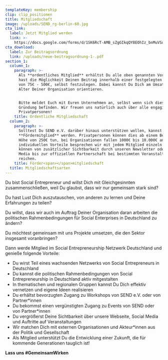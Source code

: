 ```yaml
---
templateKey: membership
clip: clip_positionen
title: Mitgliedschaft
image: /uploads/SEND_rg-berlin-60.jpg
cta_link:
  label: Jetzt Mitglied werden
  link: >-
    https://docs.google.com/forms/d/1SK6RcT-AMB_sZgGIkqQY8EOhIz_bnMuVSuJ7zCmd4Mg/viewform?edit_requested=true
cta_download:
  label: Zur Beitragsordnung
  link: /uploads/neue-beitragsordnung-1-.pdf
section_1:
  column_1:
    paragraph: >-
      Als **ordentliches Mitglied** erhältst Du alle oben genannten Vorteile und
      hast die Möglichkeit Deinen Beitrag innerhalb einer festgelegten Spanne
      von 75€ - 500€, selbst festzulegen. Dabei kannst Du Dich am Umsatz und
      Alter Deiner Organisation orientieren.


      Bitte meldet Euch mit Euren Unternehmen an, selbst wenn sich diese noch in
      Gründung befinden. Wir freuen uns natürlich auch über alle engagierten
      Privatpersonen!
    title: Ordentliche Mitgliedschaft
  column_2:
    paragraph: >-
      Solltest Du SEND e.V. darüber hinaus unterstützen wollen, kannst Du
      **Fördermitglied** werden. Privatpersonen können dies ab einem Beitrag in
      Höhe von 250€ tun, bei Organisationen fallen 1000€ bis 10.000€ an. Die
      individuellen Vorteile besprechen wir mit jedem Mitglied einzeln und
      können von zusätzlicher Sichtbarkeit durch unseren Newsletter oder Social
      Media bis zur offiziellen Partnerschaft bei bestimmten Veranstaltungen
      reichen.
    title: Förder<span></span>mitgliedschaft
  title: Mitgliedschaftsarten
---
```


Du bist Social Entrepreneur und willst Dich mit Gleichgesinnten zusammenschließen, weil Du glaubst, dass wir nur gemeinsam stark sind?

Du hast Lust Dich auszutauschen, von anderen zu lernen und Deine Erfahrungen zu teilen?

Du willst, dass wir auch im Auftrag Deiner Organisation daran arbeiten die politischen Rahmenbedingungen für Social Enterprises in Deutschland zu ändern?

Du möchtest gemeinsam mit uns Projekte umsetzen, die den Sektor insgesamt voranbringen?

Dann werde Mitglied im Social Entrepreneurship Netzwerk Deutschland und genieße folgende Vorteile:


- Du wirst Teil eines wachsenden Netzwerks von Social Entrepreneurs in Deutschland
- Du kannst die politischen Rahmenbedingungen von Social Entrepreneurship in Deutschland aktiv mitgestalten
- In thematischen und regionalen Gruppen kannst Du Dich effektiv vernetzen und eigene Ideen realisieren
- Du erhältst bevorzugten Zugang zu Workshops von SEND e.V. oder von Partner*innen
- Du bekommst einen vergünstigten Zugang zu Events von SEND oder von Partner*innen
- Du vergrößerst Deine Sichtbarkeit über unsere Webseite, Social Media und Auftritte auf Veranstaltungen
- Wir matchen Dich mit externen Organisationen und Akteur*innen aus der Politik und Gesellschaft
- Als Mitglied unterstützt Du die Entwicklung einer Zukunft, die für kommende Generationen tauglich ist!

**Lass uns #GemeinsamWirken**
